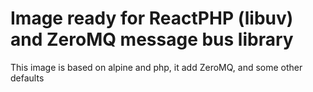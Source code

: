 # Image ready for ReactPHP (libuv) and ZeroMQ message bus library

This image is based on alpine and php, it add ZeroMQ, and some other defaults

